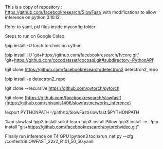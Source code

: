 This is a copy of repository : https://github.com/facebookresearch/SlowFast/ with modifications to allow inference on python 3.10.12

Refer to yaml, pkl files inside myconfig folder

Steps to run on Google Colab

!pip install -U torch torchvision cython

!pip install -U 'git+https://github.com/facebookresearch/fvcore.git' 'git+https://github.com/cocodataset/cocoapi.git#subdirectory=PythonAPI'

!git clone https://github.com/facebookresearch/detectron2 detectron2_repo

!pip install -e detectron2_repo

!git clone --recursive https://github.com/pytorch/pytorch

!git clone [https://github.com/facebookresearch/slowfast](https://github.com/shivanis1406/slowfastnetworks_inference)

!export PYTHONPATH=/path/to/SlowFast/slowfast:$PYTHONPATH

%cd slowfast
!pip3 install scikit-learn
!pip3 install Pillow
!pip3 install -e .
!pip install "git+https://github.com/facebookresearch/pytorchvideo.git"

Finally run inference on T4 GPU
!python3 tools/run_net.py --cfg /content/SLOWFAST_32x2_R101_50_50.yaml

